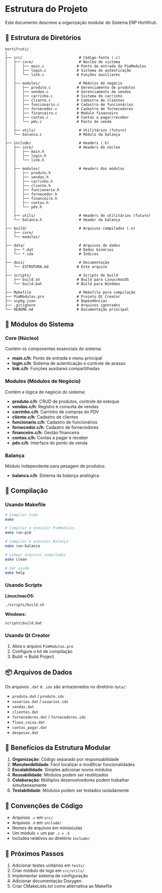 # Estrutura do Projeto

Este documento descreve a organização modular do Sistema ERP Hortifruti.

## 📁 Estrutura de Diretórios

```
hortifruti/
│
├── src/                          # Código-fonte (.c)
│   ├── core/                     # Núcleo do sistema
│   │   ├── main.c               # Ponto de entrada do PimModulos
│   │   ├── login.c              # Sistema de autenticação
│   │   └── link.c               # Funções auxiliares
│   │
│   ├── modules/                  # Módulos de negócio
│   │   ├── produto.c            # Gerenciamento de produtos
│   │   ├── vendas.c             # Gerenciamento de vendas
│   │   ├── carrinho.c           # Sistema de carrinho
│   │   ├── cliente.c            # Cadastro de clientes
│   │   ├── funcionario.c        # Cadastro de funcionários
│   │   ├── fornecedor.c         # Cadastro de fornecedores
│   │   ├── financeiro.c         # Módulo financeiro
│   │   ├── contas.c             # Contas a pagar/receber
│   │   └── pdv.c                # Ponto de venda
│   │
│   ├── utils/                    # Utilitários (futuro)
│   └── balanca.c                 # Módulo da balança
│
├── include/                      # Headers (.h)
│   ├── core/                     # Headers do núcleo
│   │   ├── main.h
│   │   ├── login.h
│   │   └── link.h
│   │
│   ├── modules/                  # Headers dos módulos
│   │   ├── produto.h
│   │   ├── vendas.h
│   │   ├── carrinho.h
│   │   ├── cliente.h
│   │   ├── funcionario.h
│   │   ├── fornecedor.h
│   │   ├── financeiro.h
│   │   ├── contas.h
│   │   └── pdv.h
│   │
│   ├── utils/                    # Headers de utilitários (futuro)
│   └── balanca.h                 # Header da balança
│
├── build/                        # Arquivos compilados (.o)
│   ├── core/
│   └── modules/
│
├── data/                         # Arquivos de dados
│   ├── *.dat                     # Dados binários
│   └── *.idx                     # Índices
│
├── docs/                         # Documentação
│   └── ESTRUTURA.md             # Este arquivo
│
├── scripts/                      # Scripts de build
│   ├── build.sh                 # Build para Linux/macOS
│   └── build.bat                # Build para Windows
│
├── Makefile                      # Makefile para compilação
├── PimModulos.pro               # Projeto Qt Creator
├── vcpkg.json                   # Dependências
├── .gitignore                   # Arquivos ignorados
└── README.md                    # Documentação principal
```

## 🔧 Módulos do Sistema

### Core (Núcleo)

Contém os componentes essenciais do sistema:

- **main.c/h**: Ponto de entrada e menu principal
- **login.c/h**: Sistema de autenticação e controle de acesso
- **link.c/h**: Funções auxiliares compartilhadas

### Modules (Módulos de Negócio)

Contém a lógica de negócio do sistema:

- **produto.c/h**: CRUD de produtos, controle de estoque
- **vendas.c/h**: Registro e consulta de vendas
- **carrinho.c/h**: Carrinho de compras do PDV
- **cliente.c/h**: Cadastro de clientes
- **funcionario.c/h**: Cadastro de funcionários
- **fornecedor.c/h**: Cadastro de fornecedores
- **financeiro.c/h**: Gestão financeira
- **contas.c/h**: Contas a pagar e receber
- **pdv.c/h**: Interface do ponto de venda

### Balança

Módulo independente para pesagem de produtos:

- **balanca.c/h**: Sistema da balança analógica

## 🔨 Compilação

### Usando Makefile

```bash
# Compilar tudo
make

# Compilar e executar PimModulos
make run-pim

# Compilar e executar Balança
make run-balanca

# Limpar arquivos compilados
make clean

# Ver ajuda
make help
```

### Usando Scripts

**Linux/macOS:**
```bash
./scripts/build.sh
```

**Windows:**
```cmd
scripts\build.bat
```

### Usando Qt Creator

1. Abra o arquivo `PimModulos.pro`
2. Configure o kit de compilação
3. Build → Build Project

## 📦 Arquivos de Dados

Os arquivos `.dat` e `.idx` são armazenados no diretório `data/`:

- `produto.dat` / `produto.idx`
- `usuarios.dat` / `usuarios.idx`
- `vendas.dat`
- `clientes.dat`
- `fornecedores.dat` / `fornecedores.idx`
- `fluxo_caixa.dat`
- `contas_pagar.dat`
- `despesas.dat`

## 🎯 Benefícios da Estrutura Modular

1. **Organização**: Código separado por responsabilidade
2. **Manutenibilidade**: Fácil localizar e modificar funcionalidades
3. **Escalabilidade**: Simples adicionar novos módulos
4. **Reusabilidade**: Módulos podem ser reutilizados
5. **Colaboração**: Múltiplos desenvolvedores podem trabalhar simultaneamente
6. **Testabilidade**: Módulos podem ser testados isoladamente

## 📝 Convenções de Código

- Arquivos `.c` em `src/`
- Arquivos `.h` em `include/`
- Nomes de arquivos em minúsculas
- Um módulo = um par `.c` + `.h`
- Includes relativos ao diretório `include/`

## 🚀 Próximos Passos

1. Adicionar testes unitários em `tests/`
2. Criar módulo de logs em `src/utils/`
3. Implementar sistema de configuração
4. Adicionar documentação Doxygen
5. Criar CMakeLists.txt como alternativa ao Makefile

